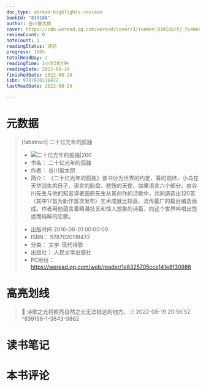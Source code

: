 ```yaml
---
doc_type: weread-highlights-reviews
bookId: "839188"
author: 谷川俊太郎
cover: https://cdn.weread.qq.com/weread/cover/3/YueWen_839188/t7_YueWen_839188.jpg
reviewCount: 0
noteCount: 1
readingStatus: 读完
progress: 100%
totalReadDay: 2
readingTime: 1小时39分钟
readingDate: 2022-08-19
finishedDate: 2022-08-20
isbn: 9787020118472
lastReadDate: 2022-08-19

---
```

# 元数据
> [!abstract] 二十亿光年的孤独
> - ![ 二十亿光年的孤独|200](https://cdn.weread.qq.com/weread/cover/3/YueWen_839188/t7_YueWen_839188.jpg)
> - 书名： 二十亿光年的孤独
> - 作者： 谷川俊太郎
> - 简介：     《二十亿光年的孤独》该书分为世界的约定、春的临终、小鸟在天空消失的日子、语言的胎盘、悲伤的天使、如果语言六个部分。由谷川先生与他的知音译者田原先生从其创作的诗歌中，共同遴选出120首（其中17首为新作首次发布）艺术成就比较高、流传最广的篇目编选而成。作者用他蕴含着精湛技艺和惊人想象的诗篇，向这个世界吟唱出悠远而纯粹的恋歌。

> - 出版时间 2016-08-01 00:00:00
> - ISBN： 9787020118472
> - 分类： 文学-现代诗歌
> - 出版社： 人民文学出版社
> - PC地址：https://weread.qq.com/web/reader/1e8325705cce141e8f30986

# 高亮划线



> 📌 诗歌之光将照亮自然之光无法抵达的地方。 
> ⏱ 2022-08-19 20:56:52 ^839188-1-3843-3862

# 读书笔记

# 本书评论
